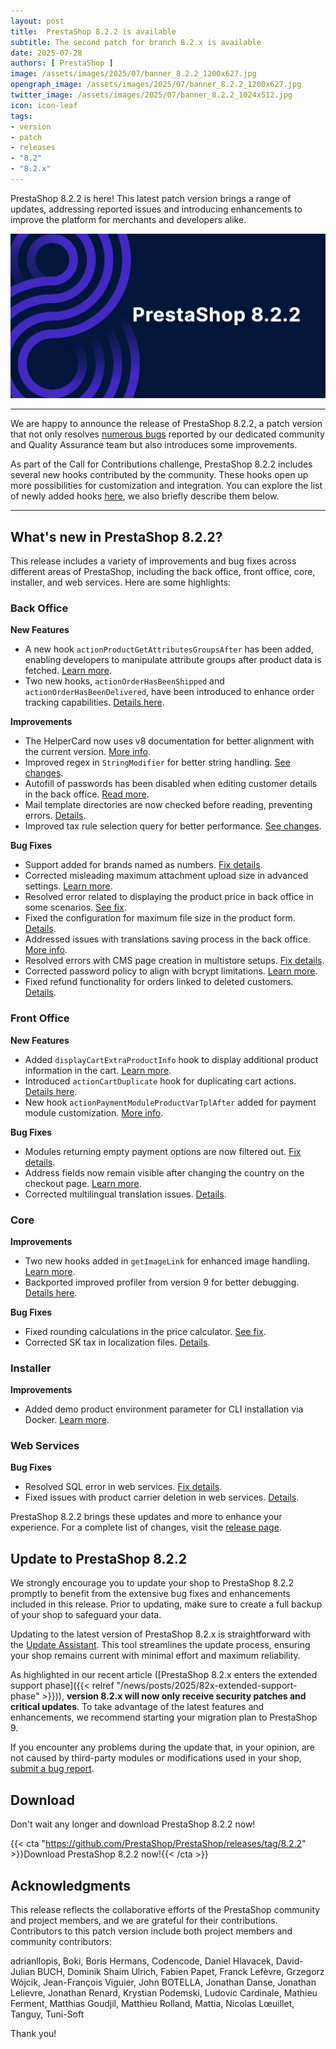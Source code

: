 ```yaml
---
layout: post
title:  PrestaShop 8.2.2 is available
subtitle: The second patch for branch 8.2.x is available
date: 2025-07-28
authors: [ PrestaShop ]
image: /assets/images/2025/07/banner_8.2.2_1200x627.jpg
opengraph_image: /assets/images/2025/07/banner_8.2.2_1200x627.jpg
twitter_image: /assets/images/2025/07/banner_8.2.2_1024x512.jpg
icon: icon-leaf
tags:
- version
- patch
- releases
- "8.2"
- "8.2.x"
---
```


PrestaShop 8.2.2 is here! This latest patch version brings a range of updates, addressing reported issues and introducing enhancements to improve the platform for merchants and developers alike.

![PrestaShop 8.2.2 is available!](/assets/images/2025/07/banner_8.2.2_1200x627.jpg)

<hr>

We are happy to announce the release of PrestaShop 8.2.2, a patch version that not only resolves [numerous bugs](https://github.com/PrestaShop/PrestaShop/pulls?q=is%3Apr+is%3Amerged+milestone%3A8.2.2+label%3A%22Bug+fix%22+-label%3A%22E2E+Tests%22+) reported by our dedicated community and Quality Assurance team but also introduces some improvements.

As part of the Call for Contributions challenge, PrestaShop 8.2.2 includes several new hooks contributed by the community. These hooks open up more possibilities for customization and integration. You can explore the list of newly added hooks [here](https://github.com/PrestaShop/PrestaShop/pulls?q=is%3Apr+is%3Amerged+milestone%3A8.2.2+label%3A%22Hook+contribution%22+-label%3A%22E2E+Tests%22+), we also briefly describe them below.

<hr>

## What's new in PrestaShop 8.2.2?

This release includes a variety of improvements and bug fixes across different areas of PrestaShop, including the back office, front office, core, installer, and web services. Here are some highlights:

### Back Office

**New Features**

- A new hook `actionProductGetAttributesGroupsAfter` has been added, enabling developers to manipulate attribute groups after product data is fetched. [Learn more](https://github.com/PrestaShop/PrestaShop/pull/38408).
- Two new hooks, `actionOrderHasBeenShipped` and `actionOrderHasBeenDelivered`, have been introduced to enhance order tracking capabilities. [Details here](https://github.com/PrestaShop/PrestaShop/pull/39162).

**Improvements**

- The HelperCard now uses v8 documentation for better alignment with the current version. [More info](https://github.com/PrestaShop/PrestaShop/pull/38717).
- Improved regex in `StringModifier` for better string handling. [See changes](https://github.com/PrestaShop/PrestaShop/pull/38634).
- Autofill of passwords has been disabled when editing customer details in the back office. [Read more](https://github.com/PrestaShop/PrestaShop/pull/38773).
- Mail template directories are now checked before reading, preventing errors. [Details](https://github.com/PrestaShop/PrestaShop/pull/38073).
- Improved tax rule selection query for better performance. [See changes](https://github.com/PrestaShop/PrestaShop/pull/38251).

**Bug Fixes**

- Support added for brands named as numbers. [Fix details](https://github.com/PrestaShop/PrestaShop/pull/38810).
- Corrected misleading maximum attachment upload size in advanced settings. [Learn more](https://github.com/PrestaShop/PrestaShop/pull/38549).
- Resolved error related to displaying the product price in back office in some scenarios. [See fix](https://github.com/PrestaShop/PrestaShop/pull/37933).
- Fixed the configuration for maximum file size in the product form. [Details](https://github.com/PrestaShop/PrestaShop/pull/38982).
- Addressed issues with translations saving process in the back office. [More info](https://github.com/PrestaShop/PrestaShop/pull/38593).
- Resolved errors with CMS page creation in multistore setups. [Fix details](https://github.com/PrestaShop/PrestaShop/pull/38532).
- Corrected password policy to align with bcrypt limitations. [Learn more](https://github.com/PrestaShop/PrestaShop/pull/38337).
- Fixed refund functionality for orders linked to deleted customers. [Details](https://github.com/PrestaShop/PrestaShop/pull/38581).

### Front Office

**New Features**

- Added `displayCartExtraProductInfo` hook to display additional product information in the cart. [Learn more](https://github.com/PrestaShop/PrestaShop/pull/38691).
- Introduced `actionCartDuplicate` hook for duplicating cart actions. [Details here](https://github.com/PrestaShop/PrestaShop/pull/38371).
- New hook `actionPaymentModuleProductVarTplAfter` added for payment module customization. [More info](https://github.com/PrestaShop/PrestaShop/pull/38480).

**Bug Fixes**

- Modules returning empty payment options are now filtered out. [Fix details](https://github.com/PrestaShop/PrestaShop/pull/38679).
- Address fields now remain visible after changing the country on the checkout page. [Learn more](https://github.com/PrestaShop/PrestaShop/pull/38257).
- Corrected multilingual translation issues. [Details](https://github.com/PrestaShop/PrestaShop/pull/38157).

### Core

**Improvements**

- Two new hooks added in `getImageLink` for enhanced image handling. [Learn more](https://github.com/PrestaShop/PrestaShop/pull/38952).
- Backported improved profiler from version 9 for better debugging. [Details here](https://github.com/PrestaShop/PrestaShop/pull/38924).

**Bug Fixes**

- Fixed rounding calculations in the price calculator. [See fix](https://github.com/PrestaShop/PrestaShop/pull/37925).
- Corrected SK tax in localization files. [Details](https://github.com/PrestaShop/PrestaShop/pull/38104).

### Installer

**Improvements**

- Added demo product environment parameter for CLI installation via Docker. [Learn more](https://github.com/PrestaShop/PrestaShop/pull/38077).

### Web Services

**Bug Fixes**

- Resolved SQL error in web services. [Fix details](https://github.com/PrestaShop/PrestaShop/pull/38417).
- Fixed issues with product carrier deletion in web services. [Details](https://github.com/PrestaShop/PrestaShop/pull/38341).

PrestaShop 8.2.2 brings these updates and more to enhance your experience. For a complete list of changes, visit the [release page](https://github.com/PrestaShop/PrestaShop/releases/tag/8.2.2).

## Update to PrestaShop 8.2.2

We strongly encourage you to update your shop to PrestaShop 8.2.2 promptly to benefit from the extensive bug fixes and enhancements included in this release. Prior to updating, make sure to create a full backup of your shop to safeguard your data.

Updating to the latest version of PrestaShop 8.2.x is straightforward with the [Update Assistant](https://github.com/PrestaShop/autoupgrade/releases/). This tool streamlines the update process, ensuring your shop remains current with minimal effort and maximum reliability.

As highlighted in our recent article ([PrestaShop 8.2.x enters the extended support phase]({{< relref "/news/posts/2025/82x-extended-support-phase" >}})), **version 8.2.x will now only receive security patches and critical updates**. To take advantage of the latest features and enhancements, we recommend starting your migration plan to PrestaShop 9.

If you encounter any problems during the update that, in your opinion, are not caused by third-party modules or modifications used in your shop, [submit a bug report](https://www.prestashop-project.org/get-involved/report-issues/).

## Download

Don't wait any longer and download PrestaShop 8.2.2 now!

{{< cta "https://github.com/PrestaShop/PrestaShop/releases/tag/8.2.2" >}}Download PrestaShop 8.2.2 now!{{< /cta >}}

## Acknowledgments

This release reflects the collaborative efforts of the PrestaShop community and project members, and we are grateful for their contributions. Contributors to this patch version include both project members and community contributors:

adrianllopis, Boki, Boris Hermans, Codencode, Daniel Hlavacek, David-Julian BUCH, Dominik Shaim Ulrich, Fabien Papet, Franck Lefèvre, Grzegorz Wójcik, Jean-François Viguier, John BOTELLA, Jonathan Danse, Jonathan Lelievre, Jonathan Renard, Krystian Podemski, Ludovic Cardinale, Mathieu Ferment, Matthias Goudjil, Matthieu Rolland, Mattia, Nicolas Lœuillet, Tanguy, Tuni-Soft

Thank you!
